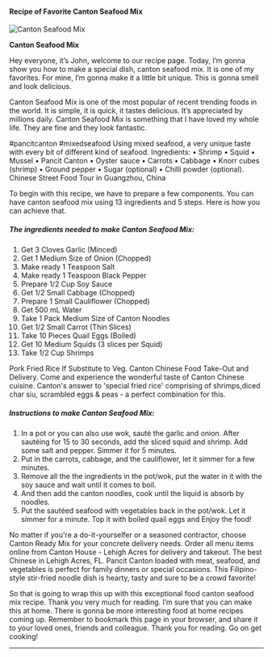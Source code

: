             

#### Recipe of Favorite Canton Seafood Mix

![Canton Seafood Mix](https://img-global.cpcdn.com/recipes/8862df393c5e05b4/751x532cq70/canton-seafood-mix-recipe-main-photo.jpg)

**Canton Seafood Mix**

Hey everyone, it’s John, welcome to our recipe page. Today, I’m gonna show you how to make a special dish, canton seafood mix. It is one of my favorites. For mine, I’m gonna make it a little bit unique. This is gonna smell and look delicious.

Canton Seafood Mix is one of the most popular of recent trending foods in the world. It is simple, it is quick, it tastes delicious. It’s appreciated by millions daily. Canton Seafood Mix is something that I have loved my whole life. They are fine and they look fantastic.

#pancitcanton #mixedseafood Using mixed seafood, a very unique taste with every bit of different kind of seafood. Ingredients: • Shrimp • Squid • Mussel • Pancit Canton • Oyster sauce • Carrots • Cabbage • Knorr cubes (shrimp) • Ground pepper • Sugar (optional) • Chilli powder (optional). Chinese Street Food Tour in Guangzhou, China

To begin with this recipe, we have to prepare a few components. You can have canton seafood mix using 13 ingredients and 5 steps. Here is how you can achieve that.

##### The ingredients needed to make Canton Seafood Mix:

1.  Get 3 Cloves Garlic (Minced)
2.  Get 1 Medium Size of Onion (Chopped)
3.  Make ready 1 Teaspoon Salt
4.  Make ready 1 Teaspoon Black Pepper
5.  Prepare 1/2 Cup Soy Sauce
6.  Get 1/2 Small Cabbage (Chopped)
7.  Prepare 1 Small Cauliflower (Chopped)
8.  Get 500 mL Water
9.  Take 1 Pack Medium Size of Canton Noodles
10.  Get 1/2 Small Carrot (Thin Slices)
11.  Take 10 Pieces Quail Eggs (Boiled)
12.  Get 10 Medium Squids (3 slices per Squid)
13.  Take 1/2 Cup Shrimps

Pork Fried Rice If Substitute to Veg. Canton Chinese Food Take-Out and Delivery. Come and experience the wonderful taste of Canton Chinese cuisine. Canton's answer to 'special fried rice' comprising of shrimps,diced char siu, scrambled eggs & peas - a perfect combination for this.

##### Instructions to make Canton Seafood Mix:

1.  In a pot or you can also use wok, sauté the garlic and onion. After sautéing for 15 to 30 seconds, add the sliced squid and shrimp. Add some salt and pepper. Simmer it for 5 minutes.
2.  Put in the carrots, cabbage, and the cauliflower, let it simmer for a few minutes.
3.  Remove all the the ingredients in the pot/wok, put the water in it with the soy sauce and wait until it comes to boil.
4.  And then add the canton noodles, cook until the liquid is absorb by noodles.
5.  Put the sautéed seafood with vegetables back in the pot/wok. Let it simmer for a minute. Top it with boiled quail eggs and Enjoy the food!

No matter if you're a do-it-yourselfer or a seasoned contractor, choose Canton Ready Mix for your concrete delivery needs. Order all menu items online from Canton House - Lehigh Acres for delivery and takeout. The best Chinese in Lehigh Acres, FL. Pancit Canton loaded with meat, seafood, and vegetables is perfect for family dinners or special occasions. This Filipino-style stir-fried noodle dish is hearty, tasty and sure to be a crowd favorite!

So that is going to wrap this up with this exceptional food canton seafood mix recipe. Thank you very much for reading. I’m sure that you can make this at home. There is gonna be more interesting food at home recipes coming up. Remember to bookmark this page in your browser, and share it to your loved ones, friends and colleague. Thank you for reading. Go on get cooking!

* * *